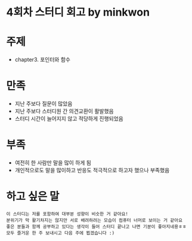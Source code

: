 4회차 스터디 회고 by minkwon
=========

# 주제
- chapter3. 포인터와 함수

# 만족
- 지난 주보다 질문이 많았음
- 지난 주보다 스터디원 간 의견교환이 활발했음
- 스터디 시간이 늘어지지 않고 적당하게 진행되었음

# 부족
- 여전히 한 사람만 말을 많이 하게 됨
- 개인적으로도 말을 많이하고 반응도 적극적으로 하고자 했으나 부족했음

# 하고 싶은 말

`````
이 스터디는 저를 포함하여 대부분 성향이 비슷한 거 같아요!
분위기가 막 활기차지는 않지만 서로 배려하려는 모습이 컴퓨터 너머로 보이는 거 같아요
좋은 분들과 함께 공부하고 있다는 생각이 들어 스터디 끝나고 나면 기분이 좋아지네용ㅎㅎ
모두 즐거운 한 주 보내시고 다음 주에 뵙겠습니다 :)
`````





